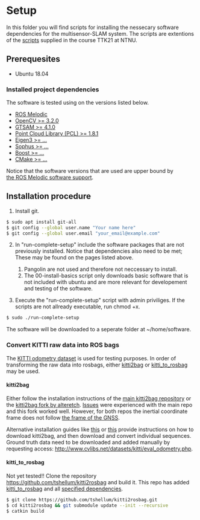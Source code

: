 # Setup

In this folder you will find scripts for installing the nessecary software dependencies for the multisensor-SLAM system. 
The scripts are extentions of the [scripts](https://github.com/tek5030/setup_scripts) supplied in the course TTK21 at NTNU.

## Prerequesites
- Ubuntu 18.04

### Installed project dependencies
The software is tested using on the versions listed below.

- [ROS Melodic](http://wiki.ros.org/melodic/Installation/Ubuntu)
- [OpenCV >= 3.2.0](https://opencv.org/)
- [GTSAM >= 4.1.0](https://gtsam.org/)
- [Point Cloud Library (PCL) >= 1.8.1](https://pointclouds.org/downloads/)
- [Eigen3 >= ...](http://eigen.tuxfamily.org/)
- [Sophus >= ...](https://github.com/strasdat/Sophus)
- [Boost >= ...](https://www.boost.org/)
- [CMake >= ...](https://cmake.org/download/)

Notice that the software versions that are used are upper bound by   
[the ROS Melodic software support](https://www.ros.org/reps/rep-0003.html#melodic-morenia-may-2018-may-2023 "Dependencies for ROS melodic").


## Installation procedure

1. Install git.
```bash
$ sudo apt install git-all
$ git config --global user.name "Your name here"
$ git config --global user.email "your_email@example.com"
```

2. In "run-complete-setup" include the software packages that are not previously installed. Notice that dependencies also need to be met; These may be found on the pages listed above.
    1. Pangolin are not used and therefore not neccessary to install. 
    2. The 00-install-basics script only downloads basic software that is not included with ubuntu and are more relevant for developement and testing of the software.

3. Execute the "run-complete-setup" script with admin priviliges. If the scripts are not allready executable, run chmod +x. 
```bash
$ sudo ./run-complete-setup
```

The software will be downloaded to a seperate folder at ~/home/software. 



### Convert KITTI raw data into ROS bags

The [KITTI odometry dataset](http://www.cvlibs.net/datasets/kitti/index.php) is used for testing purposes. In order of transforming the raw data into rosbags, either [kitti2bag](https://github.com/tomas789/kitti2bag) or [kitti_to_rosbag](https://github.com/ethz-asl/kitti_to_rosbag) may be used. 


#### kitti2bag

Either follow the installation instructions of the [main kitti2bag repository](https://github.com/tomas789/kitti2bag) or the [kitti2bag fork by alteretch](https://github.com/alteretch/kitti2bag). [Issues](https://github.com/tomas789/kitti2bag/issues/18) were experienced with the main repo and this fork worked well. However, for both repos the inertial coordinate frame does not follow [the frame of the GNSS](http://www.cvlibs.net/datasets/kitti/setup.php).

Alternative installation guides like [this](https://idorobotics.com/2019/05/29/converting-the-kitti-dataset-to-rosbags/) or [this](https://www.gitmemory.com/issue/tomas789/kitti2bag/10/479454686) provide instructions on how to download kitti2bag, and then download and convert individual sequences. Ground truth data need to be downloaded and added manually by requesting access: http://www.cvlibs.net/datasets/kitti/eval_odometry.php. 


#### kitti_to_rosbag

Not yet tested!! Clone the repository https://github.com/tshellum/kitti2rosbag and build it. This repo has added [kitti_to_rosbag](https://github.com/ethz-asl/kitti_to_rosbag) and all [specified dependencies](https://www.programmersought.com/article/39825817539/). 

```bash
$ git clone https://github.com/tshellum/kitti2rosbag.git
$ cd kitti2rosbag && git submodule update --init --recursive
$ catkin build
```


